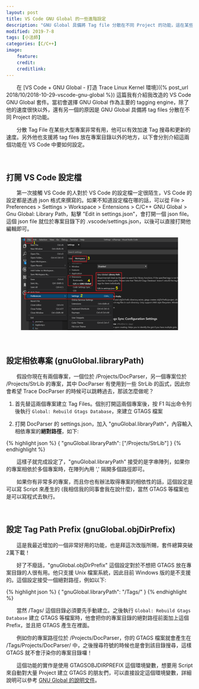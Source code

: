 ```yaml
---
layout: post
title: VS Code GNU Global 的一些進階設定
description: "GNU Global 具備將 Tag file 分散在不同 Project 的功能，這在某些大型專案非常有用，因為他可以有效加速 Tag 搜尋和更新的速度。這篇會介紹 gnuGlobal.libraryPath 及 gnuGlobal.objDirPrefix 這兩個好用的設定要怎麼用"
modified: 2019-7-8
tags: [小法師]
categories: [C/C++]
image:
    feature: 
    credit: 
    creditlink: 
---
```


　　在 [VS Code + GNU Global - 打造 Trace Linux Kernel 環境]({% post_url 2018/10/2018-10-29-vscode-gnu-global %}) 這篇我有介紹我改造的 VS Code GNU Global 套件。當初會選擇 GNU Global 作為主要的 tagging engine，除了他的速度很快以外，還有另一個的原因是 GNU Global 具備將 tag files 分散在不同 Project 的功能。

　　分散 Tag File 在某些大型專案非常有用，他可以有效加速 Tag 搜尋和更新的速度。另外他也支援將 tag files 放在專案目錄以外的地方，以下會分別介紹這兩個功能在 VS Code 中要如何設定。

<!--more-->　

## 打開 VS Code 設定檔

　　第一次接觸 VS Code 的人對於 VS Code 的設定檔一定很陌生，VS Code 的設定都是透過 json 格式來撰寫的。如果不知道設定檔在哪的話，可以從 File > Preferences > Settings > Workspace > Entensions > C/C++ GNU Global > Gnu Global: Library Path，點擊 "Edit in settings.json"，會打開一個 json file。這個 json file 就位於專案目錄下的 .vscode/settings.json，以後可以直接打開他編輯即可。

<figure class="center">
<img src="/images/2019/07/vscode-gnu-global-setting.png" alt="">
</figure>

　

## 設定相依專案 (gnuGlobal.libraryPath)

　　假設你現在有兩個專案，一個位於 /Projects/DocParser，另一個專案位於 /Projects/StrLib 的專案，其中 DocParser 有使用到一些 StrLib 的函式，因此你會希望 Trace DocParser 的時候可以跳轉過去，那該怎麼做呢？

1. 首先替這兩個專案建立 Tag Files。個別打開這兩個專案後，按 F1 叫出命令列後執行 `Global: Rebuild Gtags Database`，來建立 GTAGS 檔案

2. 打開 DocParser 的 settings.json，加入 "gnuGlobal.libraryPath"，內容輸入相依專案的**絕對路徑**，如下:

{% highlight json %}
{
    "gnuGlobal.libraryPath": ["/Projects/StrLib"]
}
{% endhighlight %}

　　這樣子就完成設定了，"gnuGlobal.libraryPath" 接受的是字串陣列，如果你的專案相依於多個專案時，在陣列內用 ',' 隔開多個路徑即可。

　　如果你有非常多的專案，而且你也有辦法取得專案的相依性的話，這個設定是可以寫 Script 來產生的 (我相信我的同事會我在說什麼)，當然 GTAGS 等檔案也是可以寫程式去執行。

　

## 設定 Tag Path Prefix (gnuGlobal.objDirPrefix)

　　這是我最近增加的一個非常好用的功能，也是拜這次改版所賜，套件總算突破2萬下載！

　　好了不廢話，"gnuGlobal.objDirPrefix" 這個設定對於不想把 GTAGS 放在專案目錄的人很有用。他只支援 Unix 檔案系統，因此目前 Windows 版的是不支援的。這個設定接受一個絕對路徑，例如以下:

{% highlight json %}
{
    "gnuGlobal.libraryPath": "/Tags/"
}
{% endhighlight %}

　　當然 /Tags/ 這個目錄必須要先手動建立。之後執行 `Global: Rebuild Gtags Database` 建立 GTAGS 等檔案時，他會把你的專案目錄的絕對路徑前面加上這個 Prefix，並且把 GTAGS 產生在裡面。

　　例如你的專案路徑位於 /Projects/DocParser，你的 GTAGS 檔案就會產生在 /Tags/Projects/DocParser/ 中，之後搜尋符號的時候也是會到該目錄搜尋，這樣 GTAGS 就不會汙染你的專案目錄囉！

　　這個功能的實作是使用 GTAGSOBJDIRPREFIX 這個環境變數，想要用 Script 來自動對大量 Project 建立 GTAGS 的朋友們，可以直接設定這個環境變數，詳細說明可以參考 [GNU Global 的說明文件](https://www.gnu.org/software/global/globaldoc_toc.html)。
